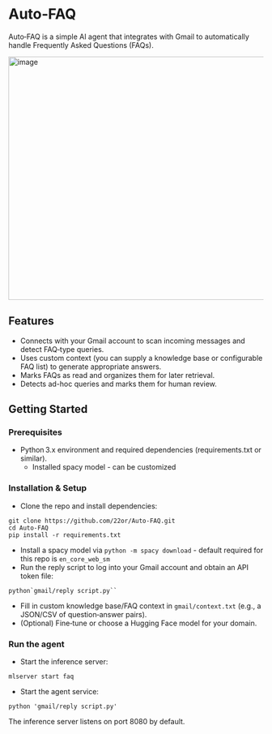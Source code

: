 # Auto‑FAQ

Auto‑FAQ is a simple AI agent that integrates with Gmail to automatically handle Frequently Asked Questions (FAQs).

<img width="1111" height="480" alt="image" src="https://github.com/user-attachments/assets/41dab3d4-ae20-463d-9923-3d93d1b9740f" />


## Features
* Connects with your Gmail account to scan incoming messages and detect FAQ‑type queries.
* Uses custom context (you can supply a knowledge base or configurable FAQ list) to generate appropriate answers.
* Marks FAQs as read and organizes them for later retrieval.
* Detects ad-hoc queries and marks them for human review.

## Getting Started

### Prerequisites
* Python 3.x environment and required dependencies (requirements.txt or similar).
  * Installed spacy model - can be customized

### Installation & Setup
* Clone the repo and install dependencies:
```
git clone https://github.com/22or/Auto‑FAQ.git
cd Auto‑FAQ
pip install -r requirements.txt
```
* Install a spacy model via ``python -m spacy download`` - default required for this repo is ``en_core_web_sm``
* Run the reply script to log into your Gmail account and obtain an API token file:
```
python`gmail/reply script.py``
```
* Fill in custom knowledge base/FAQ context in ``gmail/context.txt`` (e.g., a JSON/CSV of question‑answer pairs).
* (Optional) Fine‑tune or choose a Hugging Face model for your domain.

### Run the agent
* Start the inference server:
```
mlserver start faq
```
* Start the agent service:
```
python 'gmail/reply script.py'
```

The inference server listens on port 8080 by default. 
